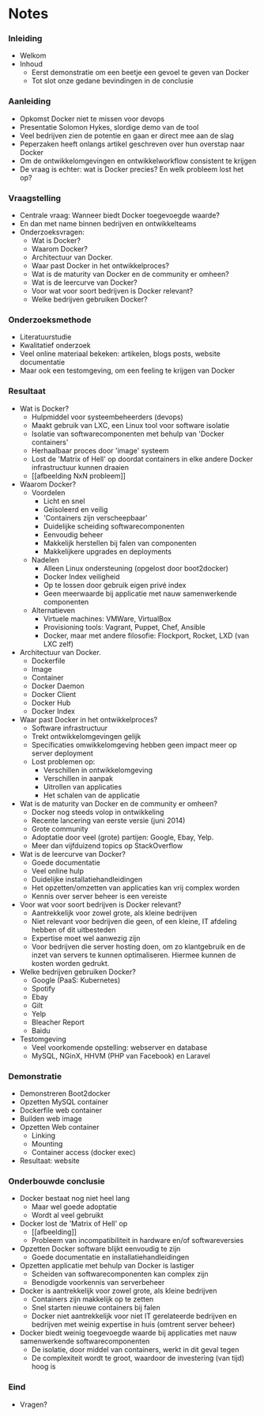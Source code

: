 # Notes

### Inleiding
- Welkom
- Inhoud
	- Eerst demonstratie om een beetje een gevoel te geven van Docker
	- Tot slot onze gedane bevindingen in de conclusie

### Aanleiding
- Opkomst Docker niet te missen voor devops
- Presentatie Solomon Hykes, slordige demo van de tool
- Veel bedrijven zien de potentie en gaan er direct mee aan de slag
- Peperzaken heeft onlangs artikel geschreven over hun overstap naar Docker
- Om de ontwikkelomgevingen en ontwikkelworkflow consistent te krijgen
- De vraag is echter: wat is Docker precies? En welk probleem lost het op?

### Vraagstelling
- Centrale vraag: Wanneer biedt Docker toegevoegde waarde?
- En dan met name binnen bedrijven en ontwikkelteams
- Onderzoeksvragen:
	- Wat is Docker?
	- Waarom Docker?
	- Architectuur van Docker.
	- Waar past Docker in het ontwikkelproces?
	- Wat is de maturity van Docker en de community er omheen?
	- Wat is de leercurve van Docker?
	- Voor wat voor soort bedrijven is Docker relevant?
	- Welke bedrijven gebruiken Docker?

### Onderzoeksmethode
- Literatuurstudie
- Kwalitatief onderzoek
- Veel online materiaal bekeken: artikelen, blogs posts, website documentatie
- Maar ook een testomgeving, om een feeling te krijgen van Docker

### Resultaat
- Wat is Docker?
    - Hulpmiddel voor systeembeheerders (devops)
    - Maakt gebruik van LXC, een Linux tool voor software isolatie
    - Isolatie van softwarecomponenten met behulp van 'Docker containers'
    - Herhaalbaar proces door 'image' systeem
    - Lost de 'Matrix of Hell' op doordat containers in elke andere Docker infrastructuur kunnen draaien
    - [[afbeelding NxN probleem]]
- Waarom Docker?
    - Voordelen
        - Licht en snel
        - Geïsoleerd en veilig
        - 'Containers zijn verscheepbaar'
        - Duidelijke scheiding softwarecomponenten
        - Eenvoudig beheer
        - Makkelijk herstellen bij falen van componenten
        - Makkelijkere upgrades en deployments
    - Nadelen
        - Alleen Linux ondersteuning (opgelost door boot2docker)
        - Docker Index veiligheid
        - Op te lossen door gebruik eigen privé index
        - Geen meerwaarde bij applicatie met nauw samenwerkende componenten
    - Alternatieven
        - Virtuele machines: VMWare, VirtualBox
        - Provisioning tools: Vagrant, Puppet, Chef, Ansible
        - Docker, maar met andere filosofie: Flockport, Rocket, LXD (van LXC zelf)
- Architectuur van Docker.
    - Dockerfile
    - Image
    - Container
    - Docker Daemon
    - Docker Client
    - Docker Hub
    - Docker Index
- Waar past Docker in het ontwikkelproces?
    - Software infrastructuur
    - Trekt ontwikkelomgevingen gelijk
    - Specificaties omwikkelomgeving hebben geen impact meer op server deployment
    - Lost problemen op:
        - Verschillen in ontwikkelomgeving
        - Verschillen in aanpak
        - Uitrollen van applicaties
        - Het schalen van de applicatie
- Wat is de maturity van Docker en de community er omheen?
    - Docker nog steeds volop in ontwikkeling
    - Recente lancering van eerste versie (juni 2014)
    - Grote community
    - Adoptatie door veel (grote) partijen: Google, Ebay, Yelp.
    - Meer dan vijfduizend topics op StackOverflow
- Wat is de leercurve van Docker?
    - Goede documentatie
    - Veel online hulp
    - Duidelijke installatiehandleidingen
    - Het opzetten/omzetten van applicaties kan vrij complex worden
    - Kennis over server beheer is een vereiste
- Voor wat voor soort bedrijven is Docker relevant?
    - Aantrekkelijk voor zowel grote, als kleine bedrijven
    - Niet relevant voor bedrijven die geen, of een kleine, IT afdeling hebben of dit uitbesteden
    - Expertise moet wel aanwezig zijn
    - Voor bedrijven die server hosting doen, om zo klantgebruik en de inzet van servers te kunnen optimaliseren. Hiermee kunnen de kosten worden gedrukt.
- Welke bedrijven gebruiken Docker?
    - Google (PaaS: Kubernetes)
    - Spotify
    - Ebay
    - Gilt
    - Yelp
    - Bleacher Report
    - Baidu
- Testomgeving
    - Veel voorkomende opstelling: webserver en database
    - MySQL, NGinX, HHVM (PHP van Facebook) en Laravel

### Demonstratie
- Demonstreren Boot2docker
- Opzetten MySQL container
- Dockerfile web container
- Builden web image
- Opzetten Web container
	- Linking
	- Mounting
    - Container access (docker exec)
- Resultaat: website

### Onderbouwde conclusie
- Docker bestaat nog niet heel lang
    - Maar wel goede adoptatie
    - Wordt al veel gebruikt
- Docker lost de 'Matrix of Hell' op
    - [[afbeelding]]
    - Probleem van incompatibiliteit in hardware en/of softwareversies
- Opzetten Docker software blijkt eenvoudig te zijn
    - Goede documentatie en installatiehandleidingen
- Opzetten applicatie met behulp van Docker is lastiger
    - Scheiden van softwarecomponenten kan complex zijn
    - Benodigde voorkennis van serverbeheer
- Docker is aantrekkelijk voor zowel grote, als kleine bedrijven
    - Containers zijn makkelijk op te zetten
    - Snel starten nieuwe containers bij falen
    - Docker niet aantrekkelijk voor niet IT gerelateerde bedrijven en bedrijven met weinig expertise in huis (omtrent server beheer)
- Docker biedt weinig toegevoegde waarde bij applicaties met nauw samenwerkende softwarecomponenten
    - De isolatie, door middel van containers, werkt in dit geval tegen
    - De complexiteit wordt te groot, waardoor de investering (van tijd) hoog is

### Eind
- Vragen?

